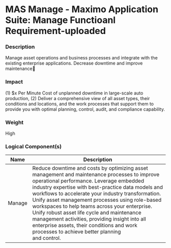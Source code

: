 
#  MAS Manage - Maximo Application Suite: Manage Functioanl Requirement-uploaded



### Description

Manage asset operations and business processes and integrate  with the existing enterprise applications. Decrease downtime and improve maintenance




### Impact

(1) $x Per Minute Cost of unplanned downtime in large-scale auto production, (2) Deliver a comprehensive view of all asset types, their conditions and locations, and the work processes that support them to provide you with optimal planning, control, audit, and compliance capability.




### Weight

High








### Logical Component(s)

| Name | Description |
| --- | --- |
 | Manage | Reduce downtime and costs by optimizing asset management and maintenance processes to improve operational performance. Leverage embedded industry expertise with best-practice data models and workflows to accelerate your industry transformation. Unify asset management processes using role-based workspaces to help teams across your enterprise. Unify robust asset life cycle and maintenance management activities, providing insight into all enterprise assets, their conditions and work processes to achieve better planning<br>and control. |
    



